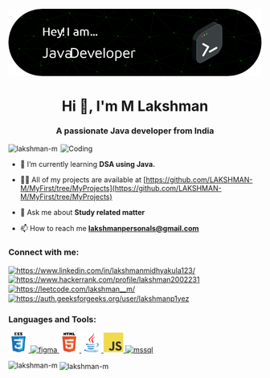![Header](BANNER_github.png)
<h1 align="center">Hi 👋, I'm M Lakshman</h1>
<h3 align="center">A passionate Java developer from India</h3>
<img align="right" alt = "Coding" width="400" src="https://gifdb.com/images/high/animated-programmer-guy-coding-790a0bs8e8thpisg.gif" alt="">

<p align="left"> <img src="https://komarev.com/ghpvc/?username=lakshman-m&label=Profile%20views&color=0e75b6&style=flat" alt="lakshman-m" /> </p>

- 🌱 I’m currently learning **DSA using Java.**

- 👨‍💻 All of my projects are available at [https://github.com/LAKSHMAN-M/MyFirst/tree/MyProjects](https://github.com/LAKSHMAN-M/MyFirst/tree/MyProjects)

- 💬 Ask me about **Study related matter**

- 📫 How to reach me **lakshmanpersonals@gmail.com**

<h3 align="left">Connect with me:</h3>
<p align="left">
<a href="https://linkedin.com/in/https://www.linkedin.com/in/lakshmanmidhyakula123/" target="blank"><img align="center" src="https://raw.githubusercontent.com/rahuldkjain/github-profile-readme-generator/master/src/images/icons/Social/linked-in-alt.svg" alt="https://www.linkedin.com/in/lakshmanmidhyakula123/" height="30" width="40" /></a>
<a href="https://www.hackerrank.com/https://www.hackerrank.com/profile/lakshman2002231" target="blank"><img align="center" src="https://raw.githubusercontent.com/rahuldkjain/github-profile-readme-generator/master/src/images/icons/Social/hackerrank.svg" alt="https://www.hackerrank.com/profile/lakshman2002231" height="30" width="40" /></a>
<a href="https://www.leetcode.com/https://leetcode.com/lakshman__m/" target="blank"><img align="center" src="https://raw.githubusercontent.com/rahuldkjain/github-profile-readme-generator/master/src/images/icons/Social/leet-code.svg" alt="https://leetcode.com/lakshman__m/" height="30" width="40" /></a>
<a href="https://auth.geeksforgeeks.org/user/https://auth.geeksforgeeks.org/user/lakshmanp1yez" target="blank"><img align="center" src="https://raw.githubusercontent.com/rahuldkjain/github-profile-readme-generator/master/src/images/icons/Social/geeks-for-geeks.svg" alt="https://auth.geeksforgeeks.org/user/lakshmanp1yez" height="30" width="40" /></a>
</p>

<h3 align="left">Languages and Tools:</h3>
<p align="left"> <a href="https://www.w3schools.com/css/" target="_blank" rel="noreferrer"> <img src="https://raw.githubusercontent.com/devicons/devicon/master/icons/css3/css3-original-wordmark.svg" alt="css3" width="40" height="40"/> </a> <a href="https://www.figma.com/" target="_blank" rel="noreferrer"> <img src="https://www.vectorlogo.zone/logos/figma/figma-icon.svg" alt="figma" width="40" height="40"/> </a> <a href="https://www.w3.org/html/" target="_blank" rel="noreferrer"> <img src="https://raw.githubusercontent.com/devicons/devicon/master/icons/html5/html5-original-wordmark.svg" alt="html5" width="40" height="40"/> </a> <a href="https://www.java.com" target="_blank" rel="noreferrer"> <img src="https://raw.githubusercontent.com/devicons/devicon/master/icons/java/java-original.svg" alt="java" width="40" height="40"/> </a> <a href="https://developer.mozilla.org/en-US/docs/Web/JavaScript" target="_blank" rel="noreferrer"> <img src="https://raw.githubusercontent.com/devicons/devicon/master/icons/javascript/javascript-original.svg" alt="javascript" width="40" height="40"/> </a> <a href="https://www.microsoft.com/en-us/sql-server" target="_blank" rel="noreferrer"> <img src="https://www.svgrepo.com/show/303229/microsoft-sql-server-logo.svg" alt="mssql" width="40" height="40"/> </a> </p>

<p><img align="left" src="https://github-readme-stats.vercel.app/api/top-langs?username=lakshman-m&show_icons=true&locale=en&layout=compact" alt="lakshman-m" /></p>

<p>&nbsp;<img align="center" src="https://github-readme-stats.vercel.app/api?username=lakshman-m&show_icons=true&locale=en" alt="lakshman-m" /></p>
